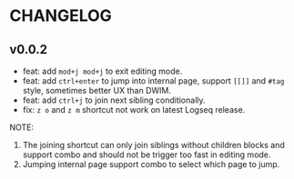 # CHANGELOG

## v0.0.2
* feat: add `mod+j mod+j` to exit editing mode.
* feat: add `ctrl+enter` to jump into internal page, support `[[]]` and `#tag` style, sometimes better UX than DWIM.
* feat: add `ctrl+j` to join next sibling conditionally.
* fix: `z o` and `z m` shortcut not work on latest Logseq release.

NOTE:
1. The joining shortcut can only join siblings without children blocks and support combo and should not be trigger too fast in editing mode.
2. Jumping internal page support combo to select which page to jump.
